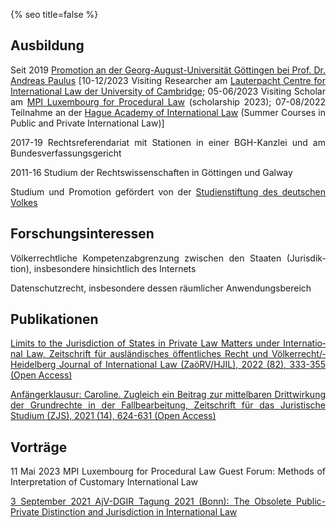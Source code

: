 {% seo title=false %}
<style>body {text-align: justify}</style>

## Ausbildung
Seit 2019 [Promotion an der Georg-August-Uni&shy;ver&shy;si&shy;tät Göt&shy;tin&shy;gen bei Prof. Dr. An&shy;dreas Pau&shy;lus](https://uni-goettingen.de/de/428947.html) [10-12/2023 Vis&shy;iting Re&shy;search&shy;er am [Lau&shy;ter&shy;pacht Cen&shy;tre for Inter&shy;natio&shy;nal Law der Uni&shy;ver&shy;sity of Cam&shy;brid&shy;ge](https://www.lcil.cam.ac.uk/); 05-06/2023 Vis&shy;iting Scholar am [MPI Lux&shy;em&shy;bourg for Pro&shy;ced&shy;ural Law](https://www.mpi.lu/home/) (scho&shy;lar&shy;ship 2023); 07-08/2022 Teil&shy;nah&shy;me an der [Hag&shy;ue Aca&shy;demy of In&shy;ter&shy;natio&shy;nal Law](https://www.hagueacademy.nl) (Sum&shy;mer Cour&shy;ses in Pub&shy;lic and Pri&shy;vate Inter&shy;natio&shy;nal Law)]  

2017-19 Rechts&shy;ref&shy;eren&shy;dar&shy;iat mit Stat&shy;ion&shy;en in einer BGH-&shy;Kanzlei und am Bundes&shy;verfassungs&shy;gericht  

2011-16 Stud&shy;ium der Rechts&shy;wissen&shy;schaften in Göt&shy;tingen und Gal&shy;way  
  
Stud&shy;ium und Pro&shy;mo&shy;tion ge&shy;för&shy;dert von der [Studien&shy;stiftung des deut&shy;schen Volk&shy;es](https://www.studienstiftung.de/leitbild/)

## Forschungsinteressen
Völker&shy;recht&shy;liche Kom&shy;pe&shy;tenz&shy;ab&shy;gren&shy;zung zwi&shy;schen den Sta&shy;aten (Juris&shy;dik&shy;tion), ins&shy;beson&shy;dere hin&shy;sicht&shy;lich des Inter&shy;nets  

Daten&shy;schutz&shy;recht, ins&shy;beson&shy;dere des&shy;sen räum&shy;licher An&shy;wend&shy;ungs&shy;bereich

## Publikationen
[Limits to the Juris&shy;diction of Sta&shy;tes in Priv&shy;ate Law Mat&shy;ters under Inter&shy;natio&shy;nal Law, Zeit&shy;schrift für aus&shy;län&shy;di&shy;sches öffent&shy;liches Recht und Völker&shy;recht/&shy;Heidel&shy;berg Jour&shy;nal of Inter&shy;nat&shy;ional Law (ZaöRV/&shy;HJIL), 2022 (82), 333-355 (Open Access)](https://www.nomos-elibrary.de/10.17104/0044-2348-2022-2-333/limits-to-the-jurisdiction-of-states-in-private-law-matters-under-international-law-jahrgang-82-2022-heft-2?page=1)  

[Anfänger&shy;klausur: Caroline. Zu&shy;gleich ein Bei&shy;trag zur mit&shy;tel&shy;baren Dritt&shy;wirk&shy;ung der Grund&shy;rech&shy;te in der Fall&shy;bear&shy;beit&shy;ung, Zeit&shy;schrift für das Jurist&shy;ische Studium (ZJS), 2021 (14), 624-631 (Open Access)](http://www.zjs-online.com/dat/artikel/2021_5_1551.pdf)

## Vorträge
11 Mai 2023 MPI Luxem&shy;bourg for Pro&shy;cedu&shy;ral Law Guest Fo&shy;rum: Methods of Inter&shy;pre&shy;tation of Cust&shy;omary Inter&shy;natio&shy;nal Law  

[3 September 2021 AjV-DGIR Tag&shy;ung 2021 (Bonn): The Obso&shy;lete Public-Private Dist&shy;inct&shy;ion and Juris&shy;dict&shy;ion in Inter&shy;natio&shy;nal Law](https://www.jura.uni-bonn.de/fileadmin/Fachbereich_Rechtswissenschaft/Einrichtungen/Institute/Voelkerrecht/AjV_Tagung_2021/AjV-DGIR_Conference_2021_Programme_short.pdf)
